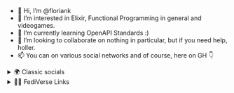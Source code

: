 - 👋 Hi, I’m @floriank
- 👀 I’m interested in Elixir, Functional Programming in general and videogames.
- 🌱 I’m currently learning OpenAPI Standards :)
- 💞️ I’m looking to collaborate on nothing in particular, but if you need help, holler.
- 📫 You can on various social networks and of course, here on GH 👇

<!---
floriank/floriank is a ✨ special ✨ repository because its `README.md` (this file) appears on your GitHub profile.
You can click the Preview link to take a look at your changes.
--->

<details>
  <summary> 🌍 Classic socials </summary>
  <ul>
    <li><a rel="me" href="https://twitter.com/carhillion">Twitter</a></li>
    <li><a rel="me" href="https://linkedin.com/in/floriankraft">LinkedIn</a></li>
  </ul>
</details>

<details>
  <summary>🤜🤛 FediVerse Links</summary>
  <ul>
    <li><a rel="me" href="https://ruby.social/@floriank">@floriank@ruby.social</a></li>
    <li><a rel="me" href="https://techhub.social/@floriank">@floriank@techhub.social</a></li>
    <li><a rel="me" href="https://genserver.social/@floriank">@floriank@genserver.social</a></li>
  </ul>
</details>
